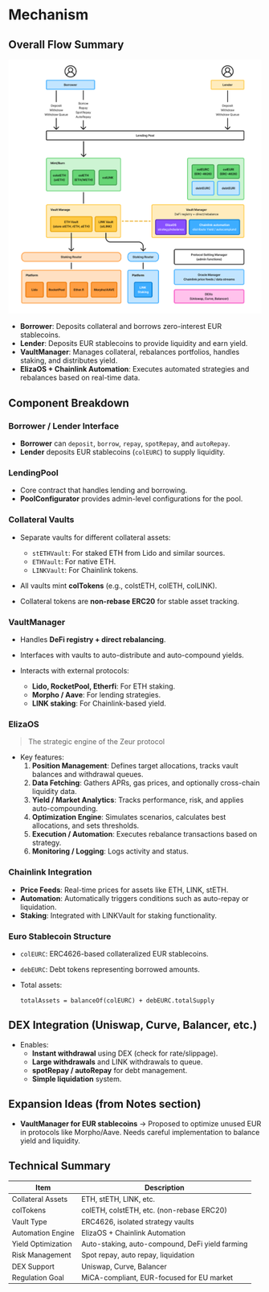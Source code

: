 # **Mechanism**

## **Overall Flow Summary**

![image](../assets/zeur-flow.png)

- **Borrower**: Deposits collateral and borrows zero-interest EUR stablecoins.
- **Lender**: Deposits EUR stablecoins to provide liquidity and earn yield.
- **VaultManager**: Manages collateral, rebalances portfolios, handles staking, and distributes yield.
- **ElizaOS + Chainlink Automation**: Executes automated strategies and rebalances based on real-time data.

## **Component Breakdown**

### **Borrower / Lender Interface**

- **Borrower** can `deposit`, `borrow`, `repay`, `spotRepay`, and `autoRepay`.
- **Lender** deposits EUR stablecoins (`colEURC`) to supply liquidity.

### **LendingPool**

- Core contract that handles lending and borrowing.
- **PoolConfigurator** provides admin-level configurations for the pool.

### **Collateral Vaults**

- Separate vaults for different collateral assets:

  - `stETHVault`: For staked ETH from Lido and similar sources.
  - `ETHVault`: For native ETH.
  - `LINKVault`: For Chainlink tokens.

- All vaults mint **colTokens** (e.g., colstETH, colETH, colLINK).
- Collateral tokens are **non-rebase ERC20** for stable asset tracking.

### **VaultManager**

- Handles **DeFi registry + direct rebalancing**.
- Interfaces with vaults to auto-distribute and auto-compound yields.
- Interacts with external protocols:

  - **Lido, RocketPool, Etherfi**: For ETH staking.
  - **Morpho / Aave**: For lending strategies.
  - **LINK staking**: For Chainlink-based yield.

### **ElizaOS**

> The strategic engine of the Zeur protocol

- Key features:
  1. **Position Management**: Defines target allocations, tracks vault balances and withdrawal queues.
  2. **Data Fetching**: Gathers APRs, gas prices, and optionally cross-chain liquidity data.
  3. **Yield / Market Analytics**: Tracks performance, risk, and applies auto-compounding.
  4. **Optimization Engine**: Simulates scenarios, calculates best allocations, and sets thresholds.
  5. **Execution / Automation**: Executes rebalance transactions based on strategy.
  6. **Monitoring / Logging**: Logs activity and status.

### **Chainlink Integration**

- **Price Feeds**: Real-time prices for assets like ETH, LINK, stETH.
- **Automation**: Automatically triggers conditions such as auto-repay or liquidation.
- **Staking**: Integrated with LINKVault for staking functionality.

### **Euro Stablecoin Structure**

- `colEURC`: ERC4626-based collateralized EUR stablecoins.
- `debEURC`: Debt tokens representing borrowed amounts.
- Total assets:

  ```
  totalAssets = balanceOf(colEURC) + debEURC.totalSupply
  ```

## **DEX Integration (Uniswap, Curve, Balancer, etc.)**

- Enables:
  - **Instant withdrawal** using DEX (check for rate/slippage).
  - **Large withdrawals** and LINK withdrawals to queue.
  - **spotRepay / autoRepay** for debt management.
  - **Simple liquidation** system.

## **Expansion Ideas (from Notes section)**

- **VaultManager for EUR stablecoins**
  → Proposed to optimize unused EUR in protocols like Morpho/Aave. Needs careful implementation to balance yield and liquidity.

## Technical Summary

| Item               | Description                                     |
| ------------------ | ----------------------------------------------- |
| Collateral Assets  | ETH, stETH, LINK, etc.                          |
| colTokens          | colETH, colstETH, etc. (non-rebase ERC20)       |
| Vault Type         | ERC4626, isolated strategy vaults               |
| Automation Engine  | ElizaOS + Chainlink Automation                  |
| Yield Optimization | Auto-staking, auto-compound, DeFi yield farming |
| Risk Management    | Spot repay, auto repay, liquidation             |
| DEX Support        | Uniswap, Curve, Balancer                        |
| Regulation Goal    | MiCA-compliant, EUR-focused for EU market       |

